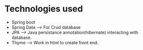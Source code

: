 # Technologies used
- Spring boot
- Spring Data --> For Crud database
- JPA --> Java persistance annotation(hibernate) interacting with database.
- Thyme --> Work in html to create front end.